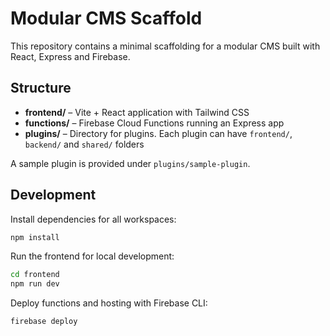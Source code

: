 # Modular CMS Scaffold

This repository contains a minimal scaffolding for a modular CMS built with React, Express and Firebase.

## Structure

- **frontend/** – Vite + React application with Tailwind CSS
- **functions/** – Firebase Cloud Functions running an Express app
- **plugins/** – Directory for plugins. Each plugin can have `frontend/`, `backend/` and `shared/` folders

A sample plugin is provided under `plugins/sample-plugin`.

## Development

Install dependencies for all workspaces:

```bash
npm install
```

Run the frontend for local development:

```bash
cd frontend
npm run dev
```

Deploy functions and hosting with Firebase CLI:

```bash
firebase deploy
```
